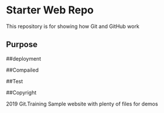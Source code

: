 # Starter Web Repo

This repository is for showing how Git and GitHub work

## Purpose

##deployment

##Compailed

##Test

##Copyright

2019 Git.Training
Sample website with plenty of files for demos
